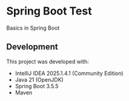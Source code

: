 # Spring Boot Test
Basics in Spring Boot

## Development
This project was developed with:
- IntelliJ IDEA 2025.1.4.1 (Community Edition)
- Java 21 (OpenJDK)
- Spring Boot 3.5.5
- Maven


